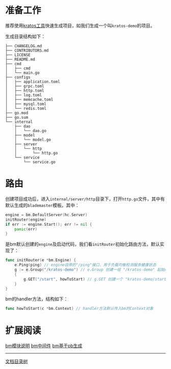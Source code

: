 # 准备工作

推荐使用[kratos工具](kratos-tool.md)快速生成项目，如我们生成一个叫`kratos-demo`的项目。

生成目录结构如下：
```
├── CHANGELOG.md
├── CONTRIBUTORS.md
├── LICENSE
├── README.md
├── cmd
│   ├── cmd
│   └── main.go
├── configs
│   ├── application.toml
│   ├── grpc.toml
│   ├── http.toml
│   ├── log.toml
│   ├── memcache.toml
│   ├── mysql.toml
│   └── redis.toml
├── go.mod
├── go.sum
└── internal
    ├── dao
    │   └── dao.go
    ├── model
    │   └── model.go
    ├── server
    │   └── http
    │       └── http.go
    └── service
        └── service.go
```

# 路由

创建项目成功后，进入`internal/server/http`目录下，打开`http.go`文件，其中有默认生成的`blademaster`模板。其中：
```go
engine = bm.DefaultServer(hc.Server)
initRouter(engine)
if err := engine.Start(); err != nil {
    panic(err)
}
```
是bm默认创建的`engine`及启动代码，我们看`initRouter`初始化路由方法，默认实现了：
```go
func initRouter(e *bm.Engine) {
	e.Ping(ping) // engine自带的"/ping"接口，用于负载均衡检测服务健康状态
	g := e.Group("/kratos-demo") // e.Group 创建一组 "/kratos-demo" 起始的路由组
	{
		g.GET("/start", howToStart) // g.GET 创建一个 "kratos-demo/start" 的路由，默认处理Handler为howToStart方法
	}
}
```

bm的handler方法，结构如下：
```go
func howToStart(c *bm.Context) // handler方法默认传入bm的Context对象
```

# 扩展阅读

[bm模块说明](blademaster-mod.md) [bm中间件](blademaster-mid.md)  [bm基于pb生成](blademaster-pb.md)

-------------

[文档目录树](summary.md)
